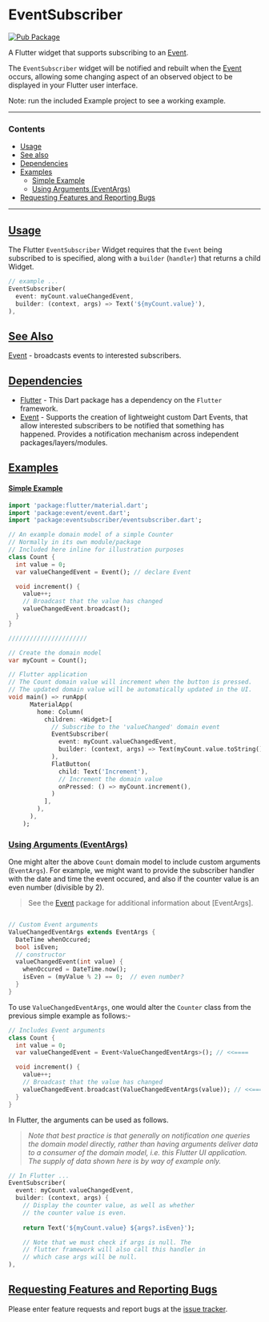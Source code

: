 # EventSubscriber

[![Pub Package](https://img.shields.io/pub/v/eventsubscriber.svg?style=flat-square)](https://pub.dev/packages/eventsubscriber)

A Flutter widget that supports subscribing to an [Event].

 The `EventSubscriber` widget will be notified and rebuilt when the [Event] occurs, allowing some changing aspect of an observed object to be displayed in your Flutter user interface.

 Note: run the included Example project to see a working example.

---

### Contents
- [Usage](#usage)
- [See also](#seealso)
- [Dependencies](#dependencies)
- [Examples](#example)
  - [Simple Example](#simple-example)
  - [Using Arguments (EventArgs)](#using-arguments)
- [Requesting Features and Reporting Bugs](#features-and-bugs)

---

 ## [Usage](#usage)

 The Flutter `EventSubscriber` Widget requires that the `Event` being subscribed to is specified, along with a `builder` (`handler`) that returns a child Widget.

```dart
// example ...
EventSubscriber(
  event: myCount.valueChangedEvent,
  builder: (context, args) => Text('${myCount.value}'),
),
```

## [See Also](#seealso)

[Event] - broadcasts events to interested subscribers.

## [Dependencies](#dependencies)

- [Flutter][flutter] - This Dart package has a dependency on the `Flutter` framework.
- [Event] - Supports the creation of lightweight custom Dart Events, that allow interested subscribers to be notified that something has happened. Provides a notification mechanism across independent packages/layers/modules.

## [Examples](#examples)

#### [Simple Example](#simple-example)

```dart
import 'package:flutter/material.dart';
import 'package:event/event.dart';
import 'package:eventsubscriber/eventsubscriber.dart';

// An example domain model of a simple Counter
// Normally in its own module/package
// Included here inline for illustration purposes
class Count {
  int value = 0;
  var valueChangedEvent = Event(); // declare Event

  void increment() {
    value++;
    // Broadcast that the value has changed
    valueChangedEvent.broadcast();
  }
}

//////////////////////

// Create the domain model
var myCount = Count();

// Flutter application
// The Count domain value will increment when the button is pressed.
// The updated domain value will be automatically updated in the UI.
void main() => runApp(
      MaterialApp(
        home: Column(
          children: <Widget>[
            // Subscribe to the 'valueChanged' domain event
            EventSubscriber(
              event: myCount.valueChangedEvent,
              builder: (context, args) => Text(myCount.value.toString()),
            ),
            FlatButton(
              child: Text('Increment'),
              // Increment the domain value
              onPressed: () => myCount.increment(),
            )
          ],
        ),
      ),
    );

```

### [Using Arguments (EventArgs)](#using-arguments)

One might alter the above `Count` domain model to include custom arguments (`EventArgs`). For example, we might want to provide the subscriber handler with the date and time the event occured, and also if the counter value is an even number (divisible by 2).

> See the [Event] package for additional information about [EventArgs].

```dart

// Custom Event arguments
ValueChangedEventArgs extends EventArgs {
  DateTime whenOccured;
  bool isEven;
  // constructor
  valueChangedEvent(int value) {
    whenOccured = DateTime.now();
    isEven = (myValue % 2) == 0;  // even number?
  }
}

```
To use `ValueChangedEventArgs`, one would alter the `Counter` class from the previous simple example as follows:-

```dart
// Includes Event arguments
class Count {
  int value = 0;
  var valueChangedEvent = Event<ValueChangedEventArgs>(); // <<====

  void increment() {
    value++;
    // Broadcast that the value has changed
    valueChangedEvent.broadcast(ValueChangedEventArgs(value)); // <<====
  }
}
```

In Flutter, the arguments can be used as follows.

> _Note that best practice is that generally on notification one queries the domain model directly, rather than having arguments deliver data to a consumer of the domain model, i.e. this Flutter UI application. The supply of data shown here is by way of example only._

```dart
// In Flutter ...
EventSubscriber(
  event: myCount.valueChangedEvent,
  builder: (context, args) {
    // Display the counter value, as well as whether
    // the counter value is even.
    
    return Text('${myCount.value} ${args?.isEven}');

    // Note that we must check if args is null. The
    // flutter framework will also call this handler in
    // which case args will be null.
),
```

## [Requesting Features and Reporting Bugs](#Features-and-bugs)

Please enter feature requests and report bugs at the [issue tracker][tracker].

[tracker]: https://github.com/aryehof/dart-eventsubscriber/issues
[eventnotifier]: https://pub.dev/packages/eventnotifier
[flutter]: https://flutter.dev/
[event]: https://pub.dev/packages/event
